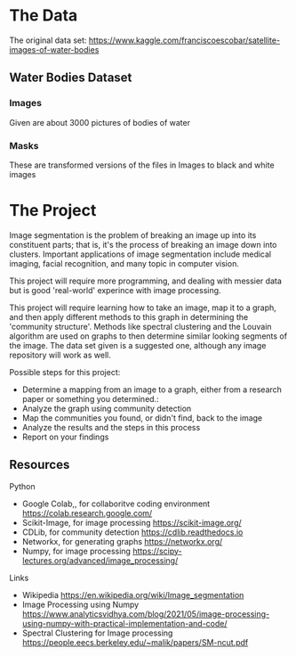 # The Data
The original data set: https://www.kaggle.com/franciscoescobar/satellite-images-of-water-bodies
## Water Bodies Dataset
### Images
Given are about 3000 pictures of bodies of water
### Masks
These are transformed versions of the files in Images to black and white images

# The Project
Image segmentation is the problem of breaking an image up into its constituent parts; that is, it's the process of breaking an image down into clusters.
Important applications of image segmentation include medical imaging, facial recognition, and many topic in computer vision.

This project will require more programming, and dealing with messier data but is good 'real-world' experince with image processing.

This project will require learning how to take an image, map it to a graph, and then apply different methods to this graph in determining the 'community structure'.
Methods like spectral clustering and the Louvain algorithm are used on graphs to then determine similar looking segments of the image.
The data set given is a suggested one, although any image repository will work as well.

Possible steps for this project:
- Determine a mapping from an image to a graph, either from a research paper or something you determined.:
- Analyze the graph using community detection
- Map the communities you found, or didn't find, back to the image
- Analyze the results and the steps in this process
- Report on your findings

## Resources
Python
- Google Colab,, for collaboritve coding environment https://colab.research.google.com/
- Scikit-Image, for image processing https://scikit-image.org/
- CDLib, for community detection https://cdlib.readthedocs.io
- Networkx, for generating graphs https://networkx.org/
- Numpy, for image processing https://scipy-lectures.org/advanced/image_processing/

Links
- Wikipedia https://en.wikipedia.org/wiki/Image_segmentation
- Image Processing using Numpy https://www.analyticsvidhya.com/blog/2021/05/image-processing-using-numpy-with-practical-implementation-and-code/
- Spectral Clustering for Image processing https://people.eecs.berkeley.edu/~malik/papers/SM-ncut.pdf
